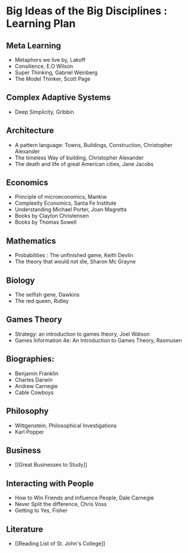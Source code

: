 # Big Ideas of the Big Disciplines : Learning Plan



## Meta Learning
- Metaphors we live by, Lakoff
- Consilience, E.O Wilson
- Super Thinking, Gabriel Weinberg
- The Model Thinker, Scott Page

## Complex Adaptive Systems
- Deep Simplicity, Gribbin


## Architecture
- A pattern language: Towns, Buildings, Construction, Christopher Alexander
- The timeless Way of building, Christopher Alexander
- The death and life of great American cities, Jane Jacobs

## Economics
- Principle of microeconomics, Mankiw
- Complexity Economics, Santa Fe Institute
- Understanding Michael Porter, Joan Magretta
- Books by Clayton Christensen
- Books by Thomas Sowell


## Mathematics
- Probabilities : The unfinished game, Keith Devlin
- The theory that would not die, Sharon Mc Grayne


## Biology
- The selfish gene, Dawkins
- The red queen, Ridley

## Games Theory
- Strategy: an introduction to games theory, Joel Watson
- Games Information 4e: An Introduction to Games Theory, Rasmusen


## Biographies:
- Benjamin Franklin
- Charles Darwin
- Andrew Carnegie
- Cable Cowboys

## Philosophy
- Wittgenstein, Philosophical Investigations
- Karl Popper

## Business
- [[Great Businesses to Study]]

## Interacting with People
- How to Win Friends and Influence People, Dale Carnegie
- Never Split the difference, Chris Voss
- Getting to Yes, Fisher


## Literature
- [[Reading List of St. John's College]]
